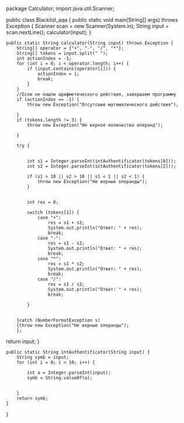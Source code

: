 package Calculator;
import java.util.Scanner;

public class Blacklist_aqa {
    public static void main(String[] args) throws Exception {
        Scanner scan = new Scanner(System.in);
        String input = scan.nextLine();
        calculator(input);
    }

    public static String calculator(String input) throws Exception {
        String[] operator = {"+", "-", "/", "*"};
        String[] tokens = input.split(" ");
        int actionIndex = -1;
        for (int i = 0; i < operator.length; i++) {
            if (input.contains(operator[i])) {
                actionIndex = i;
                break;
            }
        }
        //Если не нашли арифметического действия, завершаем программу
        if (actionIndex == -1) {
            throw new Exception("Отсутсвие математического действия");

        }
        if (tokens.length != 3) {
            throw new Exception("Не верное количество операнд");

        }

        try {


            int s1 = Integer.parseInt(intAuthentificator(tokens[0]));
            int s2 = Integer.parseInt(intAuthentificator(tokens[2]));

            if (s1 > 10 || s2 > 10 || s1 < 1 || s2 < 1) {
                throw new Exception("Не верные операнды");
            }


            int res = 0;

            switch (tokens[1]) {
                case "+":
                    res = s1 + s2;
                    System.out.println("Ответ: " + res);
                    break;
                case "-":
                    res = s1 - s2;
                    System.out.println("Ответ: " + res);
                    break;
                case "*":
                    res = s1 * s2;
                    System.out.println("Ответ: " + res);
                    break;
                case "/":
                    res = s1 / s2;
                    System.out.println("Ответ: " + res);
                    break;

            }


        }catch (NumberFormatException s)
        {throw new Exception("Не верные операнды");
        };
return input;
    }

    public static String intAuthentificator(String input) {
        String symb = input;
        for (int i = 0; i < 10; i++) {

            int a = Integer.parseInt(input);
            symb = String.valueOf(a);


        }
        return symb;
    }
}
